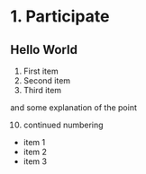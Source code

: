 # 1. Participate
## Hello World

1. First item
1. Second item
9. Third item

  and some explanation of the point

10. continued numbering

- item 1
- item 2
- item 3

